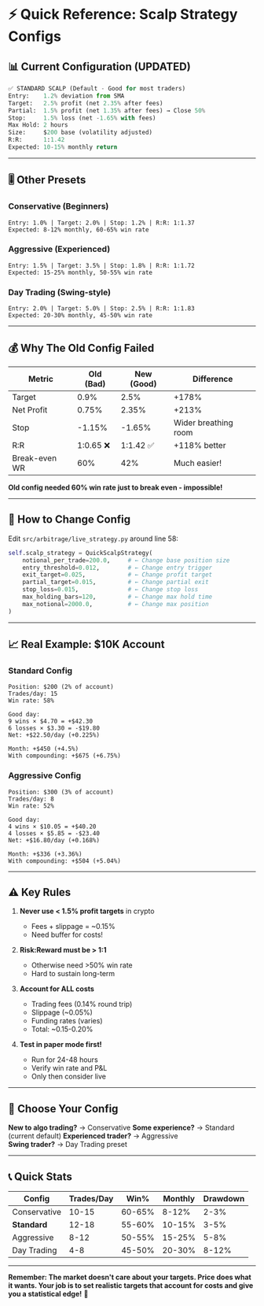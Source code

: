 # ⚡ Quick Reference: Scalp Strategy Configs

## 📊 Current Configuration (UPDATED)

```python
✅ STANDARD SCALP (Default - Good for most traders)
Entry:    1.2% deviation from SMA
Target:   2.5% profit (net 2.35% after fees)
Partial:  1.5% profit (net 1.35% after fees) → Close 50%
Stop:     1.5% loss (net -1.65% with fees)
Max Hold: 2 hours
Size:     $200 base (volatility adjusted)
R:R:      1:1.42
Expected: 10-15% monthly return
```

---

## 🎚️ Other Presets

### Conservative (Beginners)
```
Entry: 1.0% | Target: 2.0% | Stop: 1.2% | R:R: 1:1.37
Expected: 8-12% monthly, 60-65% win rate
```

### Aggressive (Experienced)
```
Entry: 1.5% | Target: 3.5% | Stop: 1.8% | R:R: 1:1.72
Expected: 15-25% monthly, 50-55% win rate
```

### Day Trading (Swing-style)
```
Entry: 2.0% | Target: 5.0% | Stop: 2.5% | R:R: 1:1.83
Expected: 20-30% monthly, 45-50% win rate
```

---

## 💰 Why The Old Config Failed

| Metric | Old (Bad) | New (Good) | Difference |
|--------|-----------|------------|------------|
| Target | 0.9% | 2.5% | +178% |
| Net Profit | 0.75% | 2.35% | +213% |
| Stop | -1.15% | -1.65% | Wider breathing room |
| R:R | 1:0.65 ❌ | 1:1.42 ✅ | +118% better |
| Break-even WR | 60% | 42% | Much easier! |

**Old config needed 60% win rate just to break even - impossible!**

---

## 🔧 How to Change Config

Edit `src/arbitrage/live_strategy.py` around line 58:

```python
self.scalp_strategy = QuickScalpStrategy(
    notional_per_trade=200.0,     # ← Change base position size
    entry_threshold=0.012,        # ← Change entry trigger
    exit_target=0.025,            # ← Change profit target
    partial_target=0.015,         # ← Change partial exit
    stop_loss=0.015,              # ← Change stop loss
    max_holding_bars=120,         # ← Change max hold time
    max_notional=2000.0,          # ← Change max position
)
```

---

## 📈 Real Example: $10K Account

### Standard Config
```
Position: $200 (2% of account)
Trades/day: 15
Win rate: 58%

Good day:
9 wins × $4.70 = +$42.30
6 losses × $3.30 = -$19.80
Net: +$22.50/day (+0.225%)

Month: +$450 (+4.5%)
With compounding: +$675 (+6.75%)
```

### Aggressive Config  
```
Position: $300 (3% of account)
Trades/day: 8
Win rate: 52%

Good day:
4 wins × $10.05 = +$40.20
4 losses × $5.85 = -$23.40
Net: +$16.80/day (+0.168%)

Month: +$336 (+3.36%)
With compounding: +$504 (+5.04%)
```

---

## ⚠️ Key Rules

1. **Never use < 1.5% profit targets** in crypto
   - Fees + slippage = ~0.15%
   - Need buffer for costs!

2. **Risk:Reward must be > 1:1**
   - Otherwise need >50% win rate
   - Hard to sustain long-term

3. **Account for ALL costs**
   - Trading fees (0.14% round trip)
   - Slippage (~0.05%)
   - Funding rates (varies)
   - Total: ~0.15-0.20%

4. **Test in paper mode first!**
   - Run for 24-48 hours
   - Verify win rate and P&L
   - Only then consider live

---

## 🎯 Choose Your Config

**New to algo trading?** → Conservative
**Some experience?** → Standard (current default)
**Experienced trader?** → Aggressive  
**Swing trader?** → Day Trading preset

---

## 📞 Quick Stats

| Config | Trades/Day | Win% | Monthly | Drawdown |
|--------|-----------|------|---------|----------|
| Conservative | 10-15 | 60-65% | 8-12% | 2-3% |
| **Standard** | 12-18 | 55-60% | 10-15% | 3-5% |
| Aggressive | 8-12 | 50-55% | 15-25% | 5-8% |
| Day Trading | 4-8 | 45-50% | 20-30% | 8-12% |

---

**Remember: The market doesn't care about your targets. Price does what it wants. Your job is to set realistic targets that account for costs and give you a statistical edge!** 🚀
